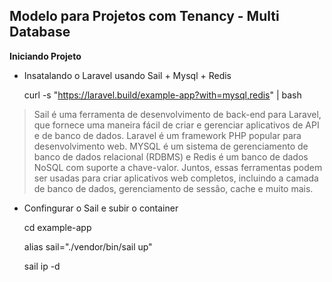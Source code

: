 ## Modelo para Projetos com Tenancy - Multi Database

__Iniciando Projeto__

* Insatalando o Laravel usando Sail + Mysql + Redis

    curl -s "https://laravel.build/example-app?with=mysql,redis" | bash

> Sail é uma ferramenta de desenvolvimento de back-end para Laravel, que fornece uma maneira fácil de criar e gerenciar aplicativos de API e de banco de dados. Laravel é um framework PHP popular para desenvolvimento web. MYSQL é um sistema de gerenciamento de banco de dados relacional (RDBMS) e Redis é um banco de dados NoSQL com suporte a chave-valor. Juntos, essas ferramentas podem ser usadas para criar aplicativos web completos, incluindo a camada de banco de dados, gerenciamento de sessão, cache e muito mais.

* Confingurar o Sail e subir o container

    cd example-app

    alias sail="./vendor/bin/sail up"

    sail ip -d

